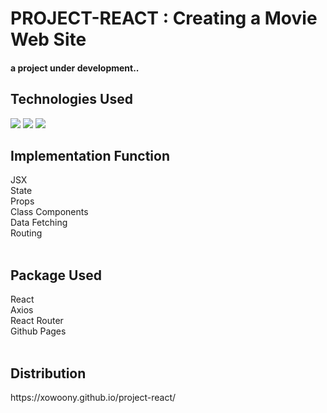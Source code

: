 # PROJECT-REACT : Creating a Movie Web Site
<h4>a project under development..</h4>
<h2>Technologies Used</h2>
<img src="https://img.shields.io/badge/React-61DAFB?style=flat&logo=react&logoColor=white"/>
<img src="https://img.shields.io/badge/CSS3-1572B6?style=flat&logo=CSS3&logoColor=white" />
<img src="https://img.shields.io/badge/Node.js-339933?style=flat&logo=Node.js&logoColor=white"/>



<h2>Implementation Function</h2>
JSX
<br>
State
<br>
Props
<br>
Class Components
<br>
Data Fetching
<br>
Routing
<br>
<br>


<h2>Package Used</h2>
React
<br>
Axios
<br>
React Router
<br>
Github Pages
<br>
<br>

<h2>Distribution</h2>
https://xowoony.github.io/project-react/





